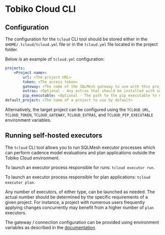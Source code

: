 # Tobiko Cloud CLI

## Configuration

The configuration for the `tcloud` CLI tool should be stored either in the `$HOME/.tcloud/tcloud.yml` file or in the `tcloud.yml` file located in the project folder.

Below is an example of `tcloud.yml` configuration:
```yaml
projects:
    <Project name>:
        url: <The project URL>
        token: <The access token>
        gateway: <The name of the SQLMesh gateway to use with this project>
        extras: <Optional - Any extras that should be installed with sqlmesh-enterprise>
        pip_executable: <Optional - The path to the pip executable to use. Ex: `uv pip` or `pip3`. Must install packages to the python environment running the tcloud command>
default_project: <The name of a project to use by default>
```

Alternatively, the target project can be configured using the `TCLOUD_URL`, `TCLOUD_TOKEN`, `TCLOUD_GATEWAY`, `TCLOUD_EXTRAS`, and `TCLOUD_PIP_EXECUTABLE` environment variables.

## Running self-hosted executors

The `tcloud` CLI tool allows you to run SQLMesh executor processes which can perform cadence model evaluations and plan applications outside the Tobiko Cloud environment.

To launch an executor process responsible for runs: `tcloud executor run`.

To launch an executor process responsible for plan applications: `tcloud executor plan`.

Any number of executors, of either type, can be launched as needed. The actual number should be determined by the specific requirements of a given project. For instance, a project with numerous users frequently applying changes concurrently may benefit from a higher number of `plan` executors.

The gateway / connection configuration can be provided using environment variables as described in the [documentation](https://sqlmesh.readthedocs.io/en/latest/guides/configuration/?h=environment+varia#overrides).
